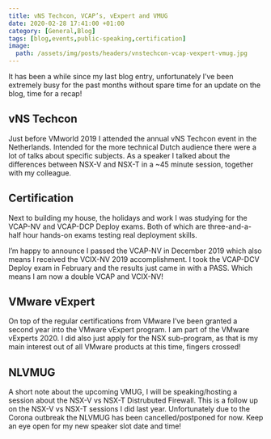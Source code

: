 ```yaml
---
title: vNS Techcon, VCAP’s, vExpert and VMUG
date: 2020-02-28 17:41:00 +01:00
category: [General,Blog]
tags: [blog,events,public-speaking,certification]
image:
  path: /assets/img/posts/headers/vnstechcon-vcap-vexpert-vmug.jpg
---
```


It has been a while since my last blog entry, unfortunately I’ve been extremely busy for the past months without spare time for an update on the blog, time for a recap!

## vNS Techcon
Just before VMworld 2019 I attended the annual vNS Techcon event in the Netherlands. Intended for the more technical Dutch audience there were a lot of talks about specific subjects.
As a speaker I talked about the differences between NSX-V and NSX-T in a ~45 minute session, together with my colleague.

## Certification
Next to building my house, the holidays and work I was studying for the VCAP-NV and VCAP-DCP Deploy exams. Both of which are three-and-a-half hour hands-on exams testing real deployment skills.

I’m happy to announce I passed the VCAP-NV in December 2019 which also means I received the VCIX-NV 2019 accomplishment. I took the VCAP-DCV Deploy exam in February and the results just came in with a PASS. Which means I am now a double VCAP and VCIX-NV!

## VMware vExpert
On top of the regular certifications from VMware I’ve been granted a second year into the VMware vExpert program. I am part of the VMware vExperts 2020. I did also just apply for the NSX sub-program, as that is my main interest out of all VMware products at this time, fingers crossed!

## NLVMUG
A short note about the upcoming VMUG, I will be speaking/hosting a session about the NSX-V vs NSX-T Distrubuted Firewall. This is a follow up on the NSX-V vs NSX-T sessions I did last year. Unfortunately due to the Corona outbreak the NLVMUG has been cancelled/postponed for now. Keep an eye open for my new speaker slot date and time!